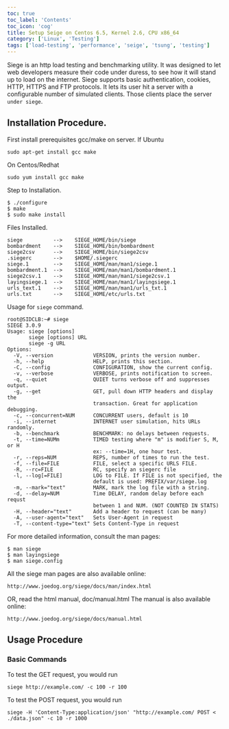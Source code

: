 ```yaml
---
toc: true 
toc_label: 'Contents' 
toc_icon: 'cog'
title: Setup Seige on Centos 6.5, Kernel 2.6, CPU x86_64
category: ['Linux', 'Testing']
tags: ['load-testing', 'performance', 'seige', 'tsung', 'testing']
---
```


Siege is an http load testing and benchmarking utility. It was designed to let web developers measure their code under duress, to see how it will stand up to load on the internet. Siege supports basic authentication, cookies, HTTP, HTTPS and FTP protocols. It lets its user hit a server with a configurable number of simulated clients. Those clients place the server `under siege`.

## Installation Procedure.

First install prerequisites gcc/make on server. If Ubuntu

	sudo apt-get install gcc make
	
On Centos/Redhat

	sudo yum install gcc make


Step to Installation.

	$ ./configure
	$ make
	$ sudo make install

Files Installed.
	
	siege          -->    SIEGE_HOME/bin/siege
	bombardment    -->    SIEGE_HOME/bin/bombardment
	siege2csv      -->    SIEGE_HOME/bin/siege2csv
	.siegerc       -->    $HOME/.siegerc
	siege.1        -->    SIEGE_HOME/man/man1/siege.1
	bombardment.1  -->    SIEGE_HOME/man/man1/bombardment.1
	siege2csv.1    -->    SIEGE_HOME/man/man1/siege2csv.1
	layingsiege.1  -->    SIEGE_HOME/man/man1/layingsiege.1
	urls_text.1    -->    SIEGE_HOME/man/man1/urls_txt.1
	urls.txt       -->    SIEGE_HOME/etc/urls.txt 

Usage for `siege` command.

	root@SIDCLB:~# siege
	SIEGE 3.0.9
	Usage: siege [options]
	       siege [options] URL
	       siege -g URL
	Options:
	  -V, --version             VERSION, prints the version number.
	  -h, --help                HELP, prints this section.
	  -C, --config              CONFIGURATION, show the current config.
	  -v, --verbose             VERBOSE, prints notification to screen.
	  -q, --quiet               QUIET turns verbose off and suppresses output.
	  -g, --get                 GET, pull down HTTP headers and display the
	                            transaction. Great for application debugging.
	  -c, --concurrent=NUM      CONCURRENT users, default is 10
	  -i, --internet            INTERNET user simulation, hits URLs randomly.
	  -b, --benchmark           BENCHMARK: no delays between requests.
	  -t, --time=NUMm           TIMED testing where "m" is modifier S, M, or H
	                            ex: --time=1H, one hour test.
	  -r, --reps=NUM            REPS, number of times to run the test.
	  -f, --file=FILE           FILE, select a specific URLS FILE.
	  -R, --rc=FILE             RC, specify an siegerc file
	  -l, --log[=FILE]          LOG to FILE. If FILE is not specified, the
	                            default is used: PREFIX/var/siege.log
	  -m, --mark="text"         MARK, mark the log file with a string.
	  -d, --delay=NUM           Time DELAY, random delay before each requst
	                            between 1 and NUM. (NOT COUNTED IN STATS)
	  -H, --header="text"       Add a header to request (can be many)
	  -A, --user-agent="text"   Sets User-Agent in request
	  -T, --content-type="text" Sets Content-Type in request 

For more detailed information, consult the man pages:

	$ man siege
	$ man layingsiege
	$ man siege.config

All the siege man pages are also available online:

	http://www.joedog.org/siege/docs/man/index.html

OR, read the html manual, doc/manual.html  The manual is also available online:

	http://www.joedog.org/siege/docs/manual.html 


## Usage Procedure

### Basic Commands

To test the GET request, you would run

	siege http://example.com/ -c 100 -r 100

To test the POST request, you would run

	siege -H 'Content-Type:application/json' "http://example.com/ POST < ./data.json" -c 10 -r 1000

